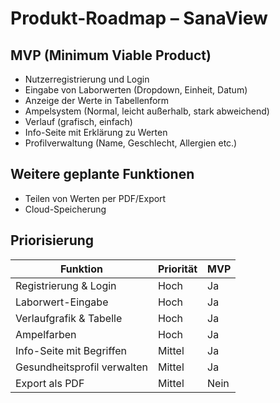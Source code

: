 # Produkt-Roadmap – SanaView

## MVP (Minimum Viable Product)
- Nutzerregistrierung und Login
- Eingabe von Laborwerten (Dropdown, Einheit, Datum)
- Anzeige der Werte in Tabellenform
- Ampelsystem (Normal, leicht außerhalb, stark abweichend)
- Verlauf (grafisch, einfach)
- Info-Seite mit Erklärung zu Werten
- Profilverwaltung (Name, Geschlecht, Allergien etc.)

## Weitere geplante Funktionen
- Teilen von Werten per PDF/Export
- Cloud-Speicherung

## Priorisierung
| Funktion                         | Priorität | MVP |
|----------------------------------|-----------|-----|
| Registrierung & Login            | Hoch      | Ja  |
| Laborwert-Eingabe                | Hoch      | Ja  |
| Verlaufgrafik & Tabelle          | Hoch      | Ja  |
| Ampelfarben                      | Hoch      | Ja  |
| Info-Seite mit Begriffen         | Mittel    | Ja  |
| Gesundheitsprofil verwalten      | Mittel    | Ja  |
| Export als PDF                   | Mittel    | Nein|
